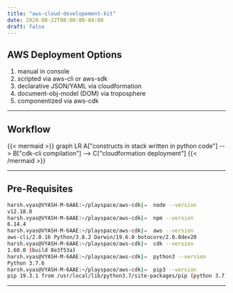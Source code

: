 ```yaml
---
title: "aws-cloud-developement-kit"
date: 2020-08-22T00:00:00-04:00
draft: false 
---
```


## AWS Deployment Options
1. manual in console
2. scripted via aws-cli or aws-sdk
3. declarative JSON/YAML via cloudformation
4. document-obj-model (DOM) via troposphere
5. componentized via aws-cdk 

---

## Workflow
{{< mermaid >}}
graph LR
    A["constructs in stack written in python code"] --> B["cdk-cli compilation"] --> C["cloudformation deployment"]
{{< /mermaid >}}

---

## Pre-Requisites
```bash
harsh.vyas@VYASH-M-6AAE:~/playspace/aws-cdk|⇒  node --version
v12.18.0
harsh.vyas@VYASH-M-6AAE:~/playspace/aws-cdk|⇒  npm --version
6.14.4
harsh.vyas@VYASH-M-6AAE:~/playspace/aws-cdk|⇒  aws --version
aws-cli/2.0.16 Python/3.8.2 Darwin/19.6.0 botocore/2.0.0dev20
harsh.vyas@VYASH-M-6AAE:~/playspace/aws-cdk|⇒  cdk --version
1.60.0 (build 8e3f53a)
harsh.vyas@VYASH-M-6AAE:~/playspace/aws-cdk|⇒  python3 --version
Python 3.7.6
harsh.vyas@VYASH-M-6AAE:~/playspace/aws-cdk|⇒  pip3 --version
pip 19.3.1 from /usr/local/lib/python3.7/site-packages/pip (python 3.7)
```
---
